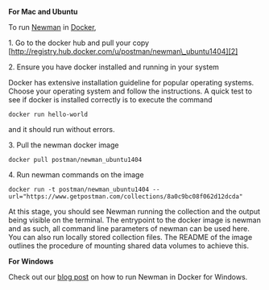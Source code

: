 ---
---
**For Mac and Ubuntu**

To run [Newman][0] in [Docker][1],

1\. Go to the docker hub and pull your copy 
[http://registry.hub.docker.com/u/postman/newman\_ubuntu1404][2] 

2\. Ensure you have docker installed and running in your system

Docker has extensive installation guideline for popular operating systems. Choose your operating system and follow the instructions. A quick test to see if docker is installed correctly is to execute the command

    docker run hello-world

and it should run without errors.

3\. Pull the newman docker image

    docker pull postman/newman_ubuntu1404

4\. Run newman commands on the image

    docker run -t postman/newman_ubuntu1404 --url="https://www.getpostman.com/collections/8a0c9bc08f062d12dcda"

At this stage, you should see Newman running the collection and the output being visible on the terminal. The entrypoint to the docker image is newman and as such, all command line parameters of newman can be used here. You can also run locally stored collection files. The README of the image outlines the procedure of mounting shared data volumes to achieve this.

**For Windows**

Check out our [blog post][3] on how to run Newman in Docker for Windows.


[0]: https://github.com/postmanlabs/newman
[1]: https://www.docker.com/
[2]: http://registry.hub.docker.com/u/postman/newman_ubuntu1404
[3]: http://blog.getpostman.com/2015/08/07/using-the-newman-docker-image-in-windows/